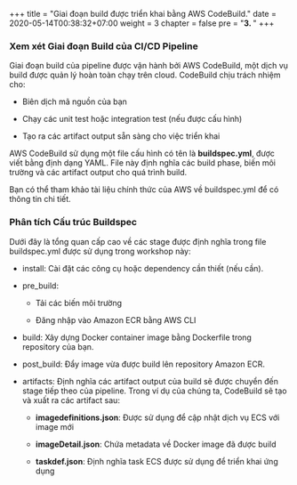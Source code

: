 +++
title = "Giai đoạn build được triển khai bằng AWS CodeBuild."
date = 2020-05-14T00:38:32+07:00
weight = 3
chapter = false
pre = "<b>3. </b>"
+++

### Xem xét Giai đoạn Build của CI/CD Pipeline

Giai đoạn build của pipeline được vận hành bởi AWS CodeBuild, một dịch vụ build được quản lý hoàn toàn chạy trên cloud. CodeBuild chịu trách nhiệm cho:

- Biên dịch mã nguồn của bạn

- Chạy các unit test hoặc integration test (nếu được cấu hình)

- Tạo ra các artifact output sẵn sàng cho việc triển khai

AWS CodeBuild sử dụng một file cấu hình có tên là **buildspec.yml**, được viết bằng định dạng YAML. File này định nghĩa các build phase, biến môi trường và các artifact output cho quá trình build.

Bạn có thể tham khảo tài liệu chính thức của AWS về buildspec.yml để có thông tin chi tiết.

### Phân tích Cấu trúc Buildspec

Dưới đây là tổng quan cấp cao về các stage được định nghĩa trong file buildspec.yml được sử dụng trong workshop này:

- install: Cài đặt các công cụ hoặc dependency cần thiết (nếu cần).

- pre_build:

  - Tải các biến môi trường

  - Đăng nhập vào Amazon ECR bằng AWS CLI

- build: Xây dựng Docker container image bằng Dockerfile trong repository của bạn.

- post_build: Đẩy image vừa được build lên repository Amazon ECR.

- artifacts: Định nghĩa các artifact output của build sẽ được chuyển đến stage tiếp theo của pipeline.
  Trong ví dụ của chúng ta, CodeBuild sẽ tạo và xuất ra các artifact sau:

  - **imagedefinitions.json**: Được sử dụng để cập nhật dịch vụ ECS với image mới

  - **imageDetail.json**: Chứa metadata về Docker image đã được build

  - **taskdef.json**: Định nghĩa task ECS được sử dụng để triển khai ứng dụng
